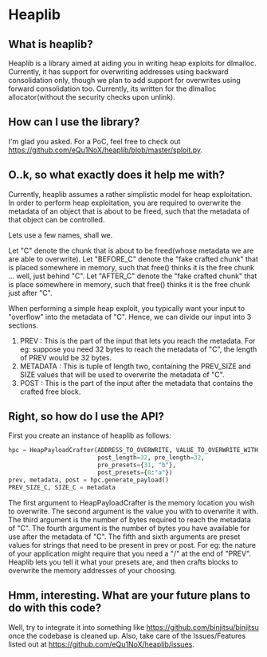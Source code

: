 # Heaplib

## What is heaplib?
Heaplib is a library aimed at aiding you in writing heap exploits
for dlmalloc. Currently, it has support for overwriting addresses
using backward consolidation only, though we plan to add support
for overwrites using forward consolidation too. Currently, its written
for the dlmalloc allocator(without the security checks upon unlink).

## How can I use the library?
I'm glad you asked. For a PoC, feel free to check out
https://github.com/eQu1NoX/heaplib/blob/master/sploit.py.

## O..k, so what exactly does it help me with?
Currently, heaplib assumes a rather simplistic model for heap
exploitation. In order to perform heap exploitation, you are required
to overwrite the metadata of an object that is about to be freed, such
that the metadata of that object can be controlled.

Lets use a few names, shall we.

Let "C" denote the chunk that is about to be freed(whose metadata we are
are able to overwrite). Let "BEFORE_C" denote the "fake crafted chunk"
that is placed somewhere in memory, such that free() thinks it is the
free chunk ... well, just behind "C". Let "AFTER_C" denote the "fake
crafted chunk" that is place somewhere in memory, such that free()
thinks it is the free chunk just after "C".

When performing a simple heap exploit, you typically want your input
to "overflow" into the metadata of "C". Hence, we can divide our input
into 3 sections.

1. PREV : This is the part of the input that lets you reach the
   metadata. For eg: suppose you need 32 bytes to reach the metadata of
   "C", the length of PREV would be 32 bytes.
2. METADATA : This is tuple of length two, containing the PREV_SIZE and
   SIZE values that will be used to overwrite the metadata of "C".
3. POST : This is the part of the input after the metadata that contains
  the crafted free block.

## Right, so how do I use the API?
First you create an instance of heaplib as follows:

```python
hpc = HeapPayloadCrafter(ADDRESS_TO_OVERWRITE, VALUE_TO_OVERWRITE_WITH,
                         post_length=32, pre_length=32,
                         pre_presets={31, "b"},
                         post_presets={0:"a"})
prev, metadata, post = hpc.generate_payload()
PREV_SIZE_C, SIZE_C = metadata
```

The first argument to HeapPayloadCrafter is the memory location you wish
to overwrite. The second argument is the value you with to overwrite it
with. The third argument is the number of bytes required to reach the
metadata of "C". The fourth argument is the number of bytes you have
available for use after the metadata of "C". The fifth and sixth
arguments are preset values for strings that need to be present in prev
or post. For eg: the nature of your application might require that you
need a "/" at the end of "PREV". Heaplib lets you tell it what your
presets are, and then crafts blocks to overwrite the memory addresses of
your choosing.

## Hmm, interesting. What are your future plans to do with this code?
Well, try to integrate it into something like
https://github.com/binjitsu/binjitsu once the codebase is cleaned up.
Also, take care of the Issues/Features listed out at
https://github.com/eQu1NoX/heaplib/issues.
